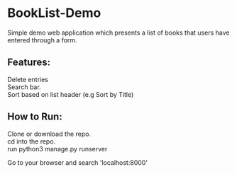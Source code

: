 # BookList-Demo
Simple demo web application which presents a list of books that users have entered through a form.

## Features: </br>
Delete entries <br/>
Search bar. <br/>
Sort based on list header (e.g Sort by Title)

## How to Run: </br>
Clone or download the repo. <br/>
cd into the repo. <br/>
run python3 manage.py runserver <br/>

Go to your browser and search 'localhost:8000'
